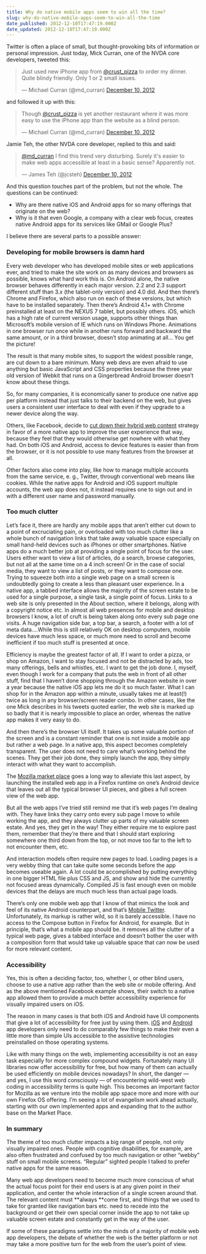 ```yaml
---
title: Why do native mobile apps seem to win all the time?
slug: why-do-native-mobile-apps-seem-to-win-all-the-time
date_published: 2012-12-10T17:47:19.000Z
date_updated: 2012-12-10T17:47:19.000Z
---
```


Twitter is often a place of small, but thought-provoking bits of information or personal impression. Just today, Mick Curran, one of the NVDA core developers, tweeted this:

> Just used new iPhone app from [@crust_pizza](https://twitter.com/crust_pizza?ref_src=twsrc%5Etfw) to order my dinner. Quite blindy friendly. Only 1 or 2 small issues.
> 
> &mdash; Michael Curran (@md_curran) [December 10, 2012](https://twitter.com/md_curran/status/278041473713328129?ref_src=twsrc%5Etfw)

and followed it up with this:

> Though [@crust_pizza](https://twitter.com/crust_pizza?ref_src=twsrc%5Etfw) is yet another restaurant where it was more easy to use the iPhone app than the website as a blind person.
> 
> &mdash; Michael Curran (@md_curran) [December 10, 2012](https://twitter.com/md_curran/status/278041941734735872?ref_src=twsrc%5Etfw)

Jamie Teh, the other NVDA core developer, replied to this and said:

> [@md_curran](https://twitter.com/md_curran?ref_src=twsrc%5Etfw) I find this trend very disturbing. Surely it&#39;s easier to make web apps accessible at least in a basic sense? Apparently not.
> 
> &mdash; James Teh (@jcsteh) [December 10, 2012](https://twitter.com/jcsteh/status/278058159271211008?ref_src=twsrc%5Etfw)

And this question touches part of the problem, but not the whole. The questions can be continued:

- Why are there native iOS and Android apps for so many offerings that originate on the web?
- Why is it that even Google, a company with a clear web focus, creates native Android apps for its services like GMail or Google Plus?

I believe there are several parts to a possible answer:

### Developing for mobile browsers is damn hard

Every web developer who has developed mobile sites or web applications ever, and tried to make the site work on as many devices and browsers as possible, knows what hard work this is. On Android alone, the native browser behaves differently in each major version. 2.2 and 2.3 support different stuff than 3.x (the tablet-only version) and 4.0 did. And then there&#8217;s Chrome and Firefox, which also run on each of these versions, but which have to be installed separately. Then there&#8217;s Android 4.1+ with Chrome preinstalled at least on the NEXUS 7 tablet, but possibly others. iOS, which has a high rate of current version usage, supports other things than Microsoft&#8217;s mobile version of IE which runs on Windows Phone. Animations in one browser run once while in another runs forward and backward the same amount, or in a third browser, doesn&#8217;t stop animating at all&#8230; You get the picture!

The result is that many mobile sites, to support the widest possible range, are cut down to a bare minimum. Many web devs are even afraid to use anything but basic JavaScript and CSS properties because the three year old version of Webkit that runs on a Gingerbread Android browser doesn&#8217;t know about these things.

So, for many companies, it is economically saner to produce one native app per platform instead that just talks to their backend on the web, but gives users a consistent user interface to deal with even if they upgrade to a newer device along the way.

Others, like Facebook, decide to [cut down their hybrid web content](http://www.facebook.com/notes/facebook-engineering/under-the-hood-rebuilding-facebook-for-ios/10151036091753920) strategy in favor of a more native app to improve the user experience that way, because they feel that they would otherwise get nowhere with what they had. On both iOS and Android, access to device features is easier than from the browser, or it is not possible to use many features from the browser at all.

Other factors also come into play, like how to manage multiple accounts from the same service, e. g., Twitter, through conventional web means like cookies. While the native apps for Android and iOS support multiple accounts, the web app does not, it instead requires one to sign out and in with a different user name and password manually.

### Too much clutter

Let&#8217;s face it, there are hardly any mobile apps that aren&#8217;t either cut down to a point of excruciating pain, or overloaded with too much clutter like a whole bunch of navigation links that take away valuable space especially on small hand-held devices such as iPhones or other smartphones. Native apps do a much better job at providing a single point of focus for the user. Users either want to view a list of articles, do a search, browse categories, but not all at the same time on a 4 inch screen! Or in the case of social media, they want to view a list of posts, or they want to compose one. Trying to squeeze both into a single web page on a small screen is undoubtedly going to create a less than pleasant user experience. In a native app, a tabbed interface allows the majority of the screen estate to be used for a single purpose, a single task, a single point of focus. Links to a web site is only presented in the About section, where it belongs, along with a copyright notice etc. In almost all web presences for mobile and desktop browsers I know, a lot of cruft is being taken along onto every sub page one visits. A huge navigation side bar, a top bar, a search, a footer with a lot of meta data&#8230;.While this is still relatively OK on desktop computers, mobile devices have much less space, or much more need to scroll and become inefficient if too much stuff is presented at once.

Efficiency is maybe the greatest factor of all. If I want to order a pizza, or shop on Amazon, I want to stay focused and not be distracted by ads, too many offerings, bells and whistles, etc. I want to get the job done. I, myself, even though I work for a company that puts the web in front of all other stuff, find that I haven&#8217;t done shopping through the Amazon website in over a year because the native iOS app lets me do it so much faster. What I can shop for in the Amazon app within a minute, usually takes me at least(!) twice as long in any browser/screen reader combo. In other cases, like the one Mick describes in his tweets quoted earlier, the web site is marked up so badly that it is nearly impossible to place an order, whereas the native app makes it very easy to do.

And then there&#8217;s the browser UI itself. It takes up some valuable portion of the screen and is a constant reminder that one is not inside a mobile app but rather a web page. In a native app, this aspect becomes completely transparent. The user does not need to care what&#8217;s working behind the scenes. They get their job done, they simply launch the app, they simply interact with what they want to accomplish.

The [Mozilla market place](https://marketplace.mozilla.org) goes a long way to alleviate this last aspect, by launching the installed web app in a Firefox runtime on one&#8217;s Android device that leaves out all the typical browser UI pieces, and gibes a full screen view of the web app.

But all the web apps I&#8217;ve tried still remind me that it&#8217;s web pages I&#8217;m dealing with. They have links they carry onto every sub page I move to while working the app, and they always clutter up parts of my valuable screen estate. And yes, they get in the way! They either require me to explore past them, remember that they&#8217;re there and that I should start exploring somewhere one third down from the top, or not move too far to the left to not encounter them, etc.

And interaction models often require new pages to load. Loading pages is a very webby thing that can take quite some seconds before the app becomes useable again. A lot could be accomplished by putting everything in one bigger HTML file plus CSS and JS, and show and hide the currently not focused areas dynamically. Compiled JS is fast enough even on mobile devices that the delays are much much less than actual page loads.

There&#8217;s only one mobile web app that I know of that mimics the look and feel of its native Android counterpart, and that&#8217;s [Mobile Twitter](http://mobile.twitter.com). Unfortunately, its markup is rather wild, so it is barely accessible. I have no access to the Compose button in Firefox for Android, for example. But in principle, that&#8217;s what a mobile app should be. it removes all the clutter of a typical web page, gives a tabbed interface and doesn&#8217;t bother the user with a composition form that would take up valuable space that can now be used for more relevant content.

### Accessibility

Yes, this is often a deciding factor, too, whether I, or other blind users, choose to use a native app rather than the web site or mobile offering. And as the above mentioned Facebook example shows, their switch to a native app allowed them to provide a much better accessibility experience for visually impaired users on iOS.

The reason in many cases is that both iOS and Android have UI components that give a lot of accessibility for free just by using them. [iOS](http://mattgemmell.com/2010/12/19/accessibility-for-iphone-and-ipad-apps/) and [Android](http://www.netmagazine.com/tutorials/making-android-apps-voice-output-accessible) app developers only need to do comparably few things to make their even a little more than simple UIs accessible to the assistive technologies preinstalled on those operating systems.

Like with many things on the web, implementing accessibility is not an easy task especially for more complex compound widgets. Fortunately many UI libraries now offer accessibility for free, but how many of them can actually be used efficiently on mobile devices nowadays? In short, the danger &#8212; and yes, I use this word consciously &#8212; of encountering wild-west web coding in accessibility terms is quite high. This becomes an important factor for Mozilla as we venture into the mobile app space more and more with our own Firefox OS offering. I&#8217;m seeing a lot of evangelism work ahead actually, starting with our own implemented apps and expanding that to the author base on the Market Place.

### In summary

The theme of too much clutter impacts a big range of people, not only visually impaired ones. People with cognitive disabilities, for example, are also often frustrated and confused by too much navigation or other &#8220;webby&#8221; stuff on small mobile screens. &#8220;Regular&#8221; sighted people I talked to prefer native apps for the same reason.

Many web app developers need to become much more conscious of what the actual focus point for their end users is at any given point in their application, and center the whole interaction of a single screen around that. The relevant content must **always **come first, and things that we used to take for granted like navigation bars etc. need to recede into the background or get their own special corner inside the app to not take up valuable screen estate and constantly get in the way of the user.

If some of these paradigms settle into the minds of a majority of mobile web app developers, the debate of whether the web is the better platform or not may take a more positive turn for the web from the user&#8217;s point of view.
